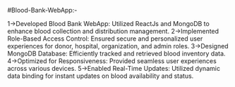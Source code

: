 #Blood-Bank-WebApp:-

1->Developed Blood Bank WebApp: Utilized ReactJs and MongoDB to enhance blood collection and distribution management.
2->Implemented Role-Based Access Control: Ensured secure and personalized user experiences for donor, hospital, organization, and admin roles.
3->Designed MongoDB Database: Efficiently tracked and retrieved blood inventory data.
4->Optimized for Responsiveness: Provided seamless user experiences across various devices.
5->Enabled Real-Time Updates: Utilized dynamic data binding for instant updates on blood availability and status.
